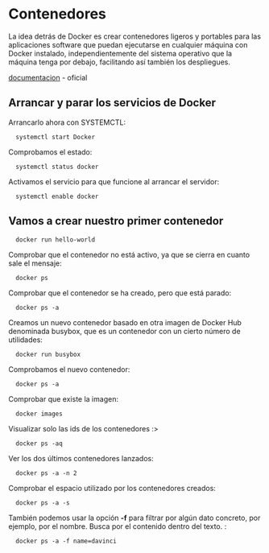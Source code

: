 <div style="vertical-aligh: center;"> 

# Contenedores 

<p> La idea detrás de Docker es crear contenedores ligeros y portables para las aplicaciones software que puedan ejecutarse en cualquier máquina con Docker instalado, independientemente del sistema operativo que la máquina tenga por debajo, facilitando así también los despliegues.</p>
  
  [documentacion] - oficial

## Arrancar y parar los servicios de Docker

<p>Arrancarlo ahora con SYSTEMCTL: </p>

```
  systemctl start Docker
```
<p>Comprobamos el estado:</p> 

```
  systemctl status docker
```

<p>Activamos el servicio para que funcione al arrancar el servidor: </p>

```
  systemctl enable docker
```

## Vamos a crear nuestro primer contenedor

```
  docker run hello-world
```

<p>Comprobar que el contenedor no está activo, ya que se cierra en cuanto sale el mensaje: </p>

```
  docker ps
```
<p>Comprobar que el contenedor se ha creado, pero que está parado: </p>

```
  docker ps -a
```

<p> Creamos un nuevo contenedor basado en otra imagen de Docker Hub  denominada busybox, que es un contenedor con un cierto número de   utilidades: </p>

```
  docker run busybox
 ```

<p>Comprobamos el nuevo contenedor:</p>

```
  docker ps -a
```

<p>Comprobar que existe la imagen: </p>

```
  docker images
 ```

<p>Visualizar solo las ids de los contenedores :></p>

```
  docker ps -aq
 ```
<p>Ver los dos últimos contenedores lanzados: </p>

```
  docker ps -a -n 2
```

<p>Comprobar el espacio utilizado por los contenedores creados:</p>

```
  docker ps -a -s
 ```
<p>También podemos usar la opción <strong>-f</strong> para filtrar por algún dato concreto,
   por ejemplo, por el nombre. Busca por el contenido dentro del texto. : </p>

```
  docker ps -a -f name=davinci
 ```


[//]: #
   [documentacion]: <https://docs.docker.com/engine/reference/commandline/container/>

</div>
